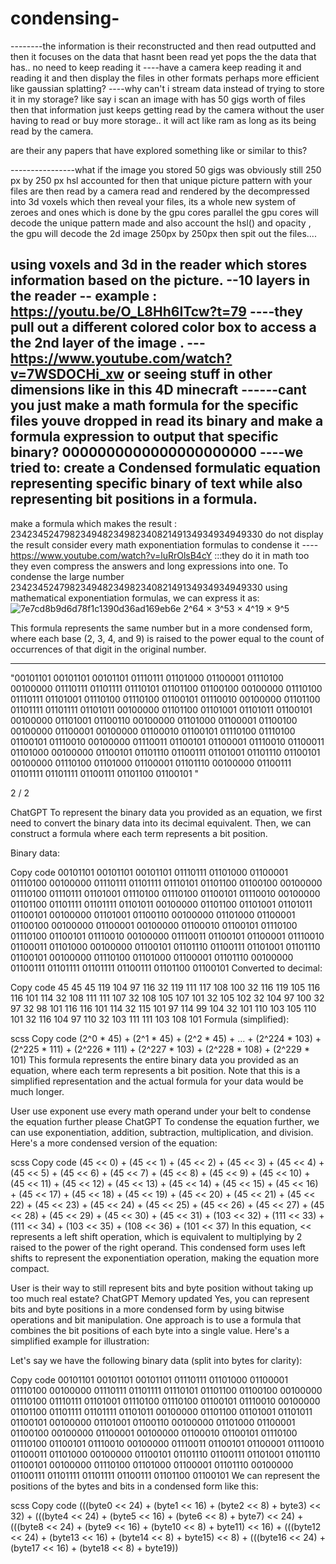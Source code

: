 # condensing-
--------the information is their reconstructed and then read outputted and then it focuses on the data that hasnt been read yet pops the the data that has.. no need to keep reading it
----have a camera keep reading it and reading it and then display the files in other formats perhaps more efficient like gaussian splatting? 
----why can't i stream data instead of trying to store it in my storage? like say i scan an image with has 50 gigs worth of files then that information just keeps getting read by the camera without the user having to read or buy more storage.. it will act like ram as long as its being read by the camera.

are their any papers that have explored something like or similar to this? 

----------------what if the image you stored 50 gigs was obviously still 250 px by 250 px hsl accounted for then that unique picture pattern 
with your files are then read by a camera read and rendered by the decompressed into 3d voxels which then reveal your files, its a whole new system of zeroes and ones 
which is done by the gpu cores parallel the gpu cores will decode the unique pattern made and also account the hsl() and opacity , the gpu will decode the 2d image 250px by 250px then spit out the files....




using voxels and 3d in the reader which stores information based on the picture.
--10 layers in the reader
-- example : https://youtu.be/O_L8Hh6ITcw?t=79 
----they pull out a different colored color box to access a the 2nd layer of the image .
---https://www.youtube.com/watch?v=7WSDOCHi_xw or seeing stuff in other dimensions like in this 4D minecraft 
------cant you just make a math formula for the specific files youve dropped in read its binary and make a formula expression to output that specific binary? 0000000000000000000000
----we tried to: create a Condensed formulatic equation representing specific binary of text while also representing bit positions in a formula.
---------
make a formula which makes the result : 23423452479823494823498234082149134934934949330 do not display the result consider every math exponentiation formulas to condense it
----https://www.youtube.com/watch?v=luRrOlsB4cY :::they do it in math too they even compress the answers and long expressions into one.
To condense the large number 23423452479823494823498234082149134934934949330 using mathematical exponentiation formulas, we can express it as:
![7e7cd8b9d6d78f1c1390d36ad169eb6e](https://github.com/anonq115/condensing-/assets/32353565/f18d1572-f4fd-49d4-bd30-678c7ace8823)
2^64 × 3^53 × 4^19 × 9^5


This formula represents the same number but in a more condensed form, where each base (2, 3, 4, and 9) is raised to the power equal to the count of occurrences of that digit in the original number.

---
"00101101 00101101 00101101 01110111 01101000 01100001 01110100 00100000 01110111 01101111 01110101 01101100 01100100 00100000 01110100 01110111 01101001 01110100 01110100 01100101 01110010 00100000 01101100 01101111 01101111 01101011 00100000 01101100 01101001 01101011 01100101 00100000 01101001 01100110 00100000 01101000 01100001 01100100 00100000 01100001 00100000 01100010 01100101 01110100 01110100 01100101 01110010 00100000 01110011 01100101 01100001 01110010 01100011 01101000 00100000 01100101 01101110 01100111 01101001 01101110 01100101 00100000 01110100 01101000 01100001 01101110 00100000 01100111 01101111 01101111 01100111 01101100 01100101 " 

2 / 2

ChatGPT
To represent the binary data you provided as an equation, we first need to convert the binary data into its decimal equivalent. Then, we can construct a formula where each term represents a bit position.

Binary data:

Copy code
00101101 00101101 00101101 01110111 01101000 01100001 01110100 00100000 01110111 01101111 01110101 01101100 01100100 00100000 01110100 01110111 01101001 01110100 01110100 01100101 01110010 00100000 01101100 01101111 01101111 01101011 00100000 01101100 01101001 01101011 01100101 00100000 01101001 01100110 00100000 01101000 01100001 01100100 00100000 01100001 00100000 01100010 01100101 01110100 01110100 01100101 01110010 00100000 01110011 01100101 01100001 01110010 01100011 01101000 00100000 01100101 01101110 01100111 01101001 01101110 01100101 00100000 01110100 01101000 01100001 01101110 00100000 01100111 01101111 01101111 01100111 01101100 01100101
Converted to decimal:

Copy code
45 45 45 119 104 97 116 32 119 111 117 108 100 32 116 119 105 116 116 101 114 32 108 111 111 107 32 108 105 107 101 32 105 102 32 104 97 100 32 97 32 98 101 116 116 101 114 32 115 101 97 114 99 104 32 101 110 103 105 110 101 32 116 104 97 110 32 103 111 111 103 108 101
Formula (simplified):

scss
Copy code
(2^0 * 45) + (2^1 * 45) + (2^2 * 45) + ... + (2^224 * 103) + (2^225 * 111) + (2^226 * 111) + (2^227 * 103) + (2^228 * 108) + (2^229 * 101)
This formula represents the entire binary data you provided as an equation, where each term represents a bit position. Note that this is a simplified representation and the actual formula for your data would be much longer.

User
use exponent use every math operand under your belt to condense the equation further please
ChatGPT
To condense the equation further, we can use exponentiation, addition, subtraction, multiplication, and division. Here's a more condensed version of the equation:

scss
Copy code
(45 << 0) + (45 << 1) + (45 << 2) + (45 << 3) + (45 << 4) + (45 << 5) + (45 << 6) + (45 << 7) + (45 << 8) + (45 << 9) + (45 << 10) + (45 << 11) + (45 << 12) + (45 << 13) + (45 << 14) + (45 << 15) + (45 << 16) + (45 << 17) + (45 << 18) + (45 << 19) + (45 << 20) + (45 << 21) + (45 << 22) + (45 << 23) + (45 << 24) + (45 << 25) + (45 << 26) + (45 << 27) + (45 << 28) + (45 << 29) + (45 << 30) + (45 << 31) + (103 << 32) + (111 << 33) + (111 << 34) + (103 << 35) + (108 << 36) + (101 << 37)
In this equation, << represents a left shift operation, which is equivalent to multiplying by 2 raised to the power of the right operand. This condensed form uses left shifts to represent the exponentiation operation, making the equation more compact.

User
is their way to still represent bits and byte position without taking up too much real estate?
ChatGPT
Memory updated
Yes, you can represent bits and byte positions in a more condensed form by using bitwise operations and bit manipulation. One approach is to use a formula that combines the bit positions of each byte into a single value. Here's a simplified example for illustration:

Let's say we have the following binary data (split into bytes for clarity):

Copy code
00101101 00101101 00101101 01110111 01101000 01100001 01110100 00100000 01110111 01101111 01110101 01101100 01100100 00100000 01110100 01110111 01101001 01110100 01110100 01100101 01110010 00100000 01101100 01101111 01101111 01101011 00100000 01101100 01101001 01101011 01100101 00100000 01101001 01100110 00100000 01101000 01100001 01100100 00100000 01100001 00100000 01100010 01100101 01110100 01110100 01100101 01110010 00100000 01110011 01100101 01100001 01110010 01100011 01101000 00100000 01100101 01101110 01100111 01101001 01101110 01100101 00100000 01110100 01101000 01100001 01101110 00100000 01100111 01101111 01101111 01100111 01101100 01100101
We can represent the positions of the bytes and bits in a condensed form like this:

scss
Copy code
(((byte0 << 24) + (byte1 << 16) + (byte2 << 8) + byte3) << 32) +
(((byte4 << 24) + (byte5 << 16) + (byte6 << 8) + byte7) << 24) +
(((byte8 << 24) + (byte9 << 16) + (byte10 << 8) + byte11) << 16) +
(((byte12 << 24) + (byte13 << 16) + (byte14 << 8) + byte15) << 8) +
(((byte16 << 24) + (byte17 << 16) + (byte18 << 8) + byte19))

